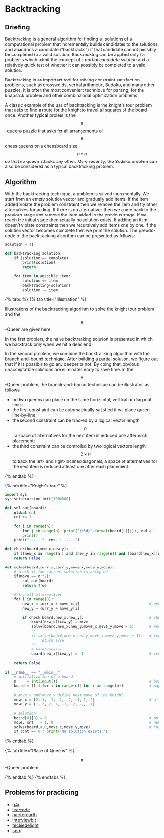 # Backtracking

## Briefing
[Backtracking](https://en.wikipedia.org/wiki/Backtracking) is a general algorithm for finding all solutions of a computational problem that incrementally builds candidates to the solutions, and abandons a candidate ("backtracks") if that candidate cannot possibly be completed to a valid solution. Backtracking can be applied only for problems which admit the concept of a _partial candidate solution_ and a relatively quick test of whether it can possibly be completed to a valid solution. 

Backtracking is an important tool for solving constraint satisfaction problems, such as crosswords, verbal arithmetic, Sudoku, and many other puzzles. It is often the most convenient technique for parsing, for the knapsack problem and other combinatorial optimization problems.

A classic example of the use of backtracking is the knight's tour problem that asks to find a route for the knight to travel all squares of the board once. Another typical prolem is the $$n$$-queens puzzle that asks for all arrangements of $$n$$ chess queens on a chessboard size $$n \times n$$ so that no queen attacks any other. More recently, the Sudoku problem can also be considered as a typical backtracking problem.

## Algorithm
With the backtracking technique, a problem is solved incrementally. We start from an empty solution vector and gradually add items. If the item added violate the problem constraint then we remove the item and try other alternatives for adding. If there is no alternatives then we come back to the previous stage and remove the item added in the previous stage. If we reach the initial stage then actually no solution exists. If adding an item doesn’t violate constraints then we recursively add items one by one. If the solution vector becomes complete then we print the solution. The pseudo-code of the backtracking algorithm can be presented as follows:

```python
solution = {}

def backtracking(solution)
    if (solution == complete)
        print(solution)
        return
    
    for item in possible_item:
        solution += item
        backtracking(solution)
        solution -= item
```

{% tabs %} {% tab title="Illustration" %}

Illustrations of the backtracking algorithm to solve the knight tour problem and the $$n$$-Queen are given here. 

In the first problem, the naive backtracking solution is presented in which we backtrack only when we hit a dead end

In the second problem, we combine the backtracking algorithm with the branch-and-bound technique. After building a partial solution, we figure out that if it is possible to go any deeper or not. By doing that, obvious unacceptatble solutions are eliminated early to save time. In the $$n$$-Queen problem, the branch-and-bound technique can be illustrated as follows:

- no two queens can place on the same horizontal, vertical or diagonal lines;
- the first constraint can be automatcically satisfied if we place queen line-by-line;
- the second constraint can be tracked by a logical vector length $$n$$, a space of alternatives for the next item is reduced one after each placement;
- the third constraint can be controlled by two logical vectors length $$2 \times n$$ to track the left- and right-inclined diagonals, a space of alternatives for the next item is reduced atleast one after each placement.  

{% endtab %}

{% tab title="Knight's tour" %}

```python
import sys
sys.setrecursionlimit(1000000)

def sol_out(board): 
    global cnt
    cnt += 1
    
    for i in range(n): 
        for j in range(n): print("{:3d}".format(board[i][j]), end = ' ') 
        print() 
    print("----- ", cnt, " -----")
      
def check(board,new_x,new_y):
    if ((new_x in range(n)) and (new_y in range(n)) and (board[new_x][new_y] == -1)): return True
    return False
  
def solve(board,curr_x,curr_y,move_x,move_y,move): 
    # check if the current solution is accepted
    if(move == n**2): 
        sol_out(board)
        return True
      
    # try all alternatives
    for i in range(8): 
        new_x = curr_x + move_x[i]                                # generate a new item to be added to a solution space
        new_y = curr_y + move_y[i]
        
        if check(board,new_x,new_y):                              # check if a new item can be added
            board[new_x][new_y] = move            
            solve(board,new_x,new_y,move_x,move_y,move + 1)       # recursive to the next item (list all solutions)          
            '''
            if solve(board,new_x,new_y,move_x,move_y,move + 1):   # recursive to the next item (only one solution is needed)
                return True
            '''            
            # backtracking 
            board[new_x][new_y] = -1                              # remove this item to try an alternative
            
    return False
          
if __name__ == "__main__":  
    # initialization of a board  
    n     = int(input())                                          # board dimension
    board = [[-1 for i in range(n)] for i in range(n)]            # map of movement
      
    # move_x and move_y define next move of the knight
    move_x = [2, 1, -1, -2, -2, -1, 1, 2]                         # all possible alternatives
    move_y = [1, 2, 2, 1, -1, -2, -2, -1] 
      
    # solution 
    board[0][0] = 0                                               # put the knight at the first square
    move, cnt   = 1, 0                                            # number of move of knight         
    solve(board,0,0,move_x,move_y,move)                           # Knight's tour
    if (cnt == 0): print("No solution exists.")
```

{% endtab %} 

{% tab title="Place of Queens" %}

$$n$$-Queen problem.

{% endtab %} {% endtabs %}


## Problems for practicing
- [g4g](https://www.geeksforgeeks.org/backtracking-algorithms/)
- [leetcode](https://leetcode.com/tag/backtracking/)
- [hackerearth](https://www.hackerearth.com/practice/basic-programming/recursion/recursion-and-backtracking/practice-problems/)
- [interviewbit](https://www.interviewbit.com/courses/programming/topics/backtracking/)
- [techiedelight](https://www.techiedelight.com/Category/backtracking/)
- [spoj](https://www.spoj.com/problems/tag/backtracking)


